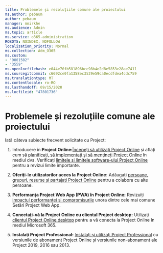 ```yaml
---
title: Problemele și rezoluțiile comune ale proiectului
ms.author: pebaum
author: pebaum
manager: mnirkhe
ms.audience: Admin
ms.topic: article
ms.service: o365-administration
ROBOTS: NOINDEX, NOFOLLOW
localization_priority: Normal
ms.collection: Adm_O365
ms.custom:
- "9001502"
- "3559"
ms.openlocfilehash: e044e70fb581896bce98b4e2d8e5853e28ae7411
ms.sourcegitcommit: c6692ce0fa1358ec3529e59ca0ecdfdea4cdc759
ms.translationtype: MT
ms.contentlocale: ro-RO
ms.lasthandoff: 09/15/2020
ms.locfileid: "47801736"
---
```

# <a name="project-common-issues-and-resolutions"></a>Problemele și rezoluțiile comune ale proiectului

Iată câteva subiecte frecvent solicitate cu Project:

1. Introducere în **Project Online:**[Începeți să utilizați Project Online](https://docs.microsoft.com/ProjectOnline/get-started-with-project-online) și aflați cum să [planificați, să implementați și să mențineți Project Online](https://docs.microsoft.com/projectonline/project-online) în mediul dvs.   Verificați [limitele și limitele software-ului Project Online](https://docs.microsoft.com/ProjectOnline/project-online-software-boundaries-and-limits) pentru a revizui limite importante.

2. **Oferiți-le utilizatorilor acces la Project Online:** Adăugați [persoane, grupuri, resurse și partajați Project Online](https://docs.microsoft.com/projectonline/step-2-add-people-to-project-online) pentru a colabora cu alte persoane. 

3. **Performanța Project Web App (PWA) în Project Online:** Revizuiți [impactul performanței și compromisurile](https://docs.microsoft.com/projectonline/tune-project-online-performance) unora dintre cele mai comune Setări Project Web App.

4. **Conectați-vă la Project Online cu clientul Project desktop:** Utilizați [clientul Project Online desktop](https://docs.microsoft.com/projectonline/connect-to-project-online-with-the-project-online-desktop-client) pentru a vă conecta la Project Online în mediul Microsoft 365. 

5. **Instalați Project Professional:** [Instalați și utilizați Project Professional](https://support.office.com/article/install-project-7059249b-d9fe-4d61-ab96-5c5bf435f281) cu versiunile de abonament Project Online și versiunile non-abonament ale Project 2019, 2016 sau 2013.
